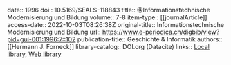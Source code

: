date:: 1996
doi:: 10.5169/SEALS-118843
title:: @Informationstechnische Modernisierung und Bildung
volume:: 7-8
item-type:: [[journalArticle]]
access-date:: 2022-10-03T08:26:38Z
original-title:: Informationstechnische Modernisierung und Bildung
url:: https://www.e-periodica.ch/digbib/view?pid=gui-001:1996:7::102
publication-title:: Geschichte & Informatik
authors:: [[Hermann J. Forneck]]
library-catalog:: DOI.org (Datacite)
links:: [Local library](zotero://select/groups/2386895/items/2K5NL5AR), [Web library](https://www.zotero.org/groups/2386895/items/2K5NL5AR)
